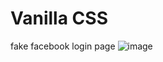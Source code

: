 # Vanilla CSS
fake facebook login page
![image](https://github.com/user-attachments/assets/9559f130-0154-446a-b43c-228076b7adab)
